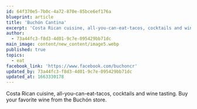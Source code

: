 ```yaml
---
id: 64f370e5-7b0c-4a72-870e-85bce6ef176a
blueprint: article
title: 'Buchón Cantina'
excerpt: 'Costa Rican cuisine, all-you-can-eat-tacos, cocktails and wine tasting.'
author:
  - 73a44fc3-f8d3-4d01-9c7e-095429bb71dc
main_image: content/new_content/image5.webp
published: true
topics:
  - eat
facebook_link: 'https://www.facebook.com/buchoncr'
updated_by: 73a44fc3-f8d3-4d01-9c7e-095429bb71dc
updated_at: 1663330178
---
```

Costa Rican cuisine, all-you-can-eat-tacos, cocktails and wine tasting.
Buy your favorite wine from the Buchón store.